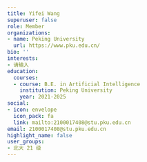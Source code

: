 ```yaml
---
title: Yifei Wang
superuser: false
role: Member
organizations:
- name: Peking University
  url: https://www.pku.edu.cn/
bio: ''
interests:
- 请输入
education:
  courses:
  - course: B.E. in Artificial Intelligence
    institution: Peking University
    year: 2021-2025
social:
- icon: envelope
  icon_pack: fa
  link: mailto:2100017408@stu.pku.edu.cn
email: 2100017408@stu.pku.edu.cn
highlight_name: false
user_groups:
- 北大 21 级
---
```

